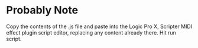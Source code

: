 # Probably Note
Copy the contents of the .js file and paste into  the Logic Pro X, Scripter MIDI effect plugin script editor,
replacing any content already there.
Hit run script. 